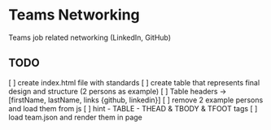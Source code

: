 # Teams Networking

Teams job related networking (LinkedIn, GitHub) 


## TODO

[ ] create index.html file with standards
[ ] create table that represents final design and structure (2 persons as example)
[ ] Table headers -> [firstName, lastName, links {github, linkedin}]
[ ] remove 2 example persons and load them from js
[ ] hint - TABLE - THEAD & TBODY & TFOOT tags
[ ] load team.json and render them in page